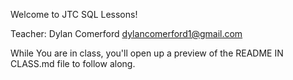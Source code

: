 Welcome to JTC SQL Lessons!

Teacher: 
Dylan Comerford 
dylancomerford1@gmail.com

While You are in class, you'll open up a preview of the README IN CLASS.md file to follow along. 



